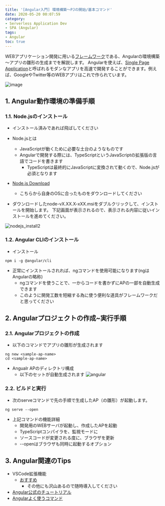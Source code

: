 ```yaml
---
title: '[Angular入門] 環境構築～PJの開始/基本コマンド'
date: 2020-05-20 00:07:59
category:
- Serverless Application Dev
- SPA (Angular)
tags:
- Angular
toc: true
---
```

  
WEBアプリケーション開発に用いる[フレームワーク](https://sp.otsuka-shokai.co.jp/words/framework.html)である、Angularの環境構築～アプリの雛形の生成までを解説します。
Angularを使えば、[Single Page Application](https://digitalidentity.co.jp/blog/creative/about-single-page-application.html)と呼ばれるモダンなアプリを高速で開発することができます。例えば、GoogleやTwitter等のWEBアプリはこれで作られています。


![image](https://user-images.githubusercontent.com/41946222/82344822-7da00180-9a2f-11ea-868c-265520c3f38f.png)


<!-- toc -->

## 1. Angular動作環境の準備手順

### 1.1. Node.jsのインストール
- インストール済みであれば飛ばしてください
- Node.jsとは
    - JavaScriptが動くために必要な土台のようなものです
    - Angularで開発する際には、TypeScriptというJavaScriptの拡張版の言語でコードを書きます
        - TypeScriptは最終的にJavaScriptに変換されて動くので、Node.jsが必須となります

- [Node.js Download](https://nodejs.org/en/download/)
    - こちらから自身のOSに合ったものをダウンロードしてください

- ダウンロードしたnode-vX.XX.X-xXX.msiをダブルクリックして、インストールを開始します。
下記画面が表示されるので、表示される内容に従いインストールを進めてください。

![nodejs_install2](https://user-images.githubusercontent.com/41946222/68363881-a174b780-016f-11ea-9d15-039b92ae05fb.PNG)

### 1.2. Angular CLIのインストール
- インストール
```
npm i -g @angular/cli
```

- 正常にインストールされれば、ngコマンドを使用可能になります(ngはAngularの略称) 
    - ngコマンドを使うことで、一からコードを書かずにAPの一部を自動生成できます
    - このように開発工数を短縮する為に使う便利な道具がフレームワークだと思ってください

## 2. Angularプロジェクトの作成~実行手順
### 2.1. Angularプロジェクトの作成
- 以下のコマンドでアプリの雛形が生成されます
```
ng new <sample-ap-name>
cd <sample-ap-name>
```
- Angualr APのディレクトリ構成  
    - 以下のセットが自動生成されます
![angular](https://user-images.githubusercontent.com/41946222/68365531-38437300-0174-11ea-9bd1-68cb595c9a80.PNG)


### 2.2. ビルドと実行
- 次のserveコマンドで先の手順で生成したAP（の雛形）が起動します。
```
ng serve --open
```
- 上記コマンドの機能詳細
    - 開発用のWEBサーバが起動し、作成したAPを起動
    - TypeScriptコンパイラを、監視モードに
    - ソースコードが変更される度に、ブラウザを更新
    - --openはブラウザも同時に起動するオプション

## 3. Angular関連のTips
- VSCode拡張機能 
    - [おすすめ](https://marketplace.visualstudio.com/items?itemName=johnpapa.angular-essentials)
        - その他にも沢山あるので随時導入してください
- [Angular公式のチュートリアル](https://angular.jp/start)
- [Angularよく使うコマンド](https://qiita.com/AsatoSa/items/ce7b416dc83522965d72)
